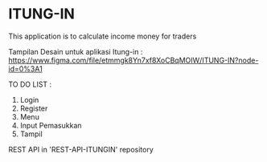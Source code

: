 # ITUNG-IN
This application is to calculate income money for traders

Tampilan Desain untuk aplikasi Itung-in : https://www.figma.com/file/etmmgk8Yn7xf8XoCBqMOIW/ITUNG-IN?node-id=0%3A1

TO DO LIST :
1. Login
2. Register
3. Menu
4. Input Pemasukkan
5. Tampil

REST API in 'REST-API-ITUNGIN' repository
